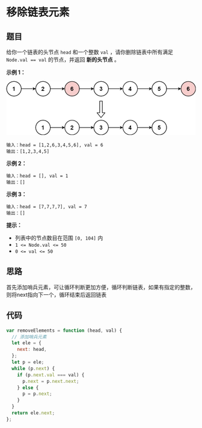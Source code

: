 # 移除链表元素

## 题目

给你一个链表的头节点 `head` 和一个整数 `val` ，请你删除链表中所有满足 `Node.val == val` 的节点，并返回 **新的头节点** 。

**示例 1：**

<div align="center">
  <img src="./imgs/removelinked-list.jpg#pic_center" style="zoom: 75%;" />
</div>

```
输入：head = [1,2,6,3,4,5,6], val = 6
输出：[1,2,3,4,5]
```

**示例 2：**

```
输入：head = [], val = 1
输出：[]
```

**示例 3：**

```
输入：head = [7,7,7,7], val = 7
输出：[]
```

**提示：**

- 列表中的节点数目在范围 `[0, 104]` 内
- `1 <= Node.val <= 50`
- `0 <= val <= 50`

## 思路

首先添加哨兵元素，可让循环判断更加方便，循环判断链表，如果有指定的整数，则将next指向下一个，循环结束后返回链表

## 代码

```js
var removeElements = function (head, val) {
  // 添加哨兵元素
  let ele = {
    next: head,
  };
  let p = ele;
  while (p.next) {
    if (p.next.val === val) {
      p.next = p.next.next;
    } else {
      p = p.next;
    }
  }
  return ele.next;
};
```
